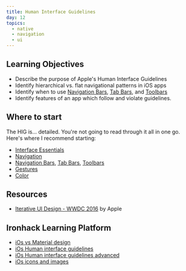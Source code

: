 ```yaml
---
title: Human Interface Guidelines
day: 12
topics:
  - native
  - navigation
  - ui
---
```



Learning Objectives
-------------------

- Describe the purpose of Apple's Human Interface Guidelines
- Identify hierarchical vs. flat navigational patterns in iOS apps
- Identify when to use [Navigation Bars][], [Tab Bars][], and [Toolbars][]
- Identify features of an app which follow and violate guidelines.


Where to start
--------------

The HIG is... detailed. You're not going to read through it all in one go. Here's where I recommend starting:

- [Interface Essentials](https://developer.apple.com/design/human-interface-guidelines/ios/overview/interface-essentials/)
- [Navigation](https://developer.apple.com/design/human-interface-guidelines/ios/app-architecture/navigation/)
- [Navigation Bars][], [Tab Bars][], [Toolbars][]
- [Gestures](https://developer.apple.com/design/human-interface-guidelines/ios/user-interaction/gestures/)
- [Color](https://developer.apple.com/design/human-interface-guidelines/ios/visual-design/color/)

[Navigation Bars]: https://developer.apple.com/design/human-interface-guidelines/ios/bars/navigation-bars/
[Tab Bars]: https://developer.apple.com/design/human-interface-guidelines/ios/bars/tab-bars/
[Toolbars]: https://developer.apple.com/design/human-interface-guidelines/ios/bars/toolbars/


Resources
--------------
- [Iterative UI Design - WWDC 2016](https://developer.apple.com/videos/play/wwdc2016/805/) by Apple


Ironhack Learning Platform
---------------------------
- [iOs vs Material design](http://learn.ironhack.com/#/learning_unit/3422)
- [iOs Human interface guidelines](http://learn.ironhack.com/#/learning_unit/3428)
- [iOs Human interface guidelines advanced](http://learn.ironhack.com/#/learning_unit/2950)
- [iOs icons and images](http://learn.ironhack.com/#/learning_unit/2949)
